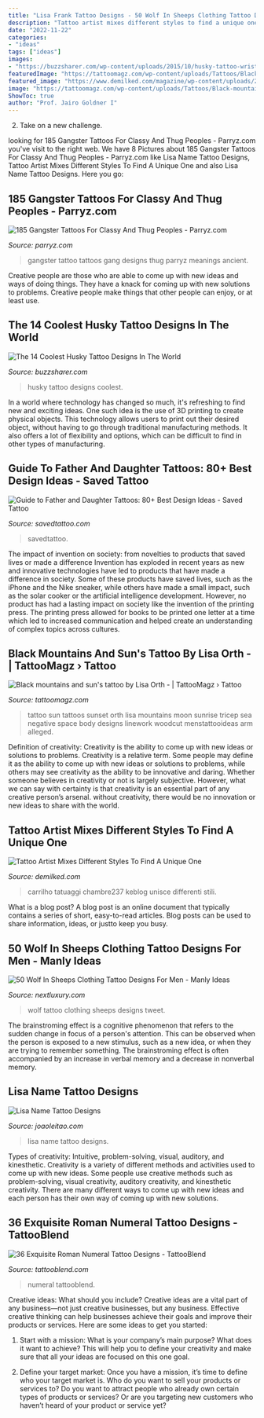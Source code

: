 ```yaml
---
title: "Lisa Frank Tattoo Designs - 50 Wolf In Sheeps Clothing Tattoo Designs For Men"
description: "Tattoo artist mixes different styles to find a unique one"
date: "2022-11-22"
categories:
- "ideas"
tags: ["ideas"]
images:
- "https://buzzsharer.com/wp-content/uploads/2015/10/husky-tattoo-wrist.jpg"
featuredImage: "https://tattoomagz.com/wp-content/uploads/Tattoos/Black-mountains-and-suns-tattoo-by-Lisa-Orth.jpg"
featured_image: "https://www.demilked.com/magazine/wp-content/uploads/2016/05/sketches-black-and-white-tattoos-frank-carrilho-7.jpg"
image: "https://tattoomagz.com/wp-content/uploads/Tattoos/Black-mountains-and-suns-tattoo-by-Lisa-Orth.jpg"
ShowToc: true
author: "Prof. Jairo Goldner I"
---
```



2. Take on a new challenge.

	

		
looking for 185 Gangster Tattoos For Classy And Thug Peoples - Parryz.com you've visit to the right web. We have 8 Pictures about 185 Gangster Tattoos For Classy And Thug Peoples - Parryz.com like Lisa Name Tattoo Designs, Tattoo Artist Mixes Different Styles To Find A Unique One and also Lisa Name Tattoo Designs. Here you go:
		
    
## 185 Gangster Tattoos For Classy And Thug Peoples - Parryz.com

<img loading=lazy src="http://parryz.com/wp-content/uploads/2017/09/Gangster-Tattoo-90.jpg" onerror="this.onerror=null;this.src='https://tse3.mm.bing.net/th?id=OIP.UaMcK36TyNz-KnapdYYNoQHaHa&amp;pid=15.1';" alt="185 Gangster Tattoos For Classy And Thug Peoples - Parryz.com">

_Source: parryz.com_

>gangster tattoo tattoos gang designs thug parryz meanings ancient. 

	

Creative people are those who are able to come up with new ideas and ways of doing things. They have a knack for coming up with new solutions to problems. Creative people make things that other people can enjoy, or at least use.

    
## The 14 Coolest Husky Tattoo Designs In The World

<img loading=lazy src="https://buzzsharer.com/wp-content/uploads/2015/10/husky-tattoo-wrist.jpg" onerror="this.onerror=null;this.src='https://tse1.mm.bing.net/th?id=OIP.1ANepHSDHDPlFR6Zd_rtYAHaJ4&amp;pid=15.1';" alt="The 14 Coolest Husky Tattoo Designs In The World">

_Source: buzzsharer.com_

>husky tattoo designs coolest. 

	

In a world where technology has changed so much, it's refreshing to find new and exciting ideas. One such idea is the use of 3D printing to create physical objects. This technology allows users to print out their desired object, without having to go through traditional manufacturing methods. It also offers a lot of flexibility and options, which can be difficult to find in other types of manufacturing.

    
## Guide To Father And Daughter Tattoos: 80+ Best Design Ideas - Saved Tattoo

<img loading=lazy src="https://www.savedtattoo.com/wp-content/uploads/2021/06/Do-father-daughter-tattoos-have-to-match-4.jpg" onerror="this.onerror=null;this.src='https://tse4.mm.bing.net/th?id=OIP.Woi8b3oJliqR6OU-yQWYZgHaHa&amp;pid=15.1';" alt="Guide to Father and Daughter Tattoos: 80+ Best Design Ideas - Saved Tattoo">

_Source: savedtattoo.com_

>savedtattoo. 

	

The impact of invention on society: from novelties to products that saved lives or made a difference
Invention has exploded in recent years as new and innovative technologies have led to products that have made a difference in society. Some of these products have saved lives, such as the iPhone and the Nike sneaker, while others have made a small impact, such as the solar cooker or the artificial intelligence development. However, no product has had a lasting impact on society like the invention of the printing press. The printing press allowed for books to be printed one letter at a time which led to increased communication and helped create an understanding of complex topics across cultures.

    
## Black Mountains And Sun&#039;s Tattoo By Lisa Orth - | TattooMagz › Tattoo

<img loading=lazy src="https://tattoomagz.com/wp-content/uploads/Tattoos/Black-mountains-and-suns-tattoo-by-Lisa-Orth.jpg" onerror="this.onerror=null;this.src='https://tse1.mm.bing.net/th?id=OIP.ntA5qoDnq6z7_jmwE25ErwHaLD&amp;pid=15.1';" alt="Black mountains and sun&#039;s tattoo by Lisa Orth - | TattooMagz › Tattoo">

_Source: tattoomagz.com_

>tattoo sun tattoos sunset orth lisa mountains moon sunrise tricep sea negative space body designs linework woodcut menstattooideas arm alleged. 

	

Definition of creativity: Creativity is the ability to come up with new ideas or solutions to problems.
Creativity is a relative term. Some people may define it as the ability to come up with new ideas or solutions to problems, while others may see creativity as the ability to be innovative and daring. Whether someone believes in creativity or not is largely subjective. However, what we can say with certainty is that creativity is an essential part of any creative person’s arsenal. without creativity, there would be no innovation or new ideas to share with the world.

    
## Tattoo Artist Mixes Different Styles To Find A Unique One

<img loading=lazy src="https://www.demilked.com/magazine/wp-content/uploads/2016/05/sketches-black-and-white-tattoos-frank-carrilho-7.jpg" onerror="this.onerror=null;this.src='https://tse2.mm.bing.net/th?id=OIP.CNZgANh2bFAI9nwSL6it3gHaJ_&amp;pid=15.1';" alt="Tattoo Artist Mixes Different Styles To Find A Unique One">

_Source: demilked.com_

>carrilho tatuaggi chambre237 keblog unisce differenti stili. 

	

What is a blog post?
A blog post is an online document that typically contains a series of short, easy-to-read articles. Blog posts can be used to share information, ideas, or justto keep you busy.

    
## 50 Wolf In Sheeps Clothing Tattoo Designs For Men - Manly Ideas

<img loading=lazy src="http://nextluxury.com/wp-content/uploads/wolf-in-sheeps-clothing-thigh-tattoo-design-ideas-for-males.jpg" onerror="this.onerror=null;this.src='https://tse3.mm.bing.net/th?id=OIP.rQY6_0hRqC9RifTALaC7cgHaJ4&amp;pid=15.1';" alt="50 Wolf In Sheeps Clothing Tattoo Designs For Men - Manly Ideas">

_Source: nextluxury.com_

>wolf tattoo clothing sheeps designs tweet. 

	

The brainstroming effect is a cognitive phenomenon that refers to the sudden change in focus of a person's attention. This can be observed when the person is exposed to a new stimulus, such as a new idea, or when they are trying to remember something. The brainstroming effect is often accompanied by an increase in verbal memory and a decrease in nonverbal memory.

    
## Lisa Name Tattoo Designs

<img loading=lazy src="https://www.joaoleitao.com/tattoo-name/files/female-names3/tattoo-design-name-lisa-06.png" onerror="this.onerror=null;this.src='https://tse2.mm.bing.net/th?id=OIP.xFHliL2TMWjmVZJXqrCEEQHaEq&amp;pid=15.1';" alt="Lisa Name Tattoo Designs">

_Source: joaoleitao.com_

>lisa name tattoo designs. 

	

Types of creativity: Intuitive, problem-solving, visual, auditory, and kinesthetic.
Creativity is a variety of different methods and activities used to come up with new ideas. Some people use creative methods such as problem-solving, visual creativity, auditory creativity, and kinesthetic creativity. There are many different ways to come up with new ideas and each person has their own way of coming up with new solutions.

    
## 36 Exquisite Roman Numeral Tattoo Designs - TattooBlend

<img loading=lazy src="https://tattooblend.com/wp-content/uploads/2016/03/33.jpg" onerror="this.onerror=null;this.src='https://tse4.mm.bing.net/th?id=OIP.TuslURMuSyyp2Uj2Bmz48wHaHX&amp;pid=15.1';" alt="36 Exquisite Roman Numeral Tattoo Designs - TattooBlend">

_Source: tattooblend.com_

>numeral tattooblend. 

	

Creative ideas: What should you include?
Creative ideas are a vital part of any business—not just creative businesses, but any business. Effective creative thinking can help businesses achieve their goals and improve their products or services. Here are some ideas to get you started:
1. Start with a mission: What is your company’s main purpose? What does it want to achieve? This will help you to define your creativity and make sure that all your ideas are focused on this one goal.

2. Define your target market: Once you have a mission, it’s time to define who your target market is. Who do you want to sell your products or services to? Do you want to attract people who already own certain types of products or services? Or are you targeting new customers who haven’t heard of your product or service yet?

